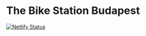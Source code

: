 # The Bike Station Budapest

[![Netlify Status](https://api.netlify.com/api/v1/badges/067c7006-33d1-4f60-b3cf-6709585f5ca6/deploy-status)](https://app.netlify.com/sites/bikestation-budapest/deploys)
